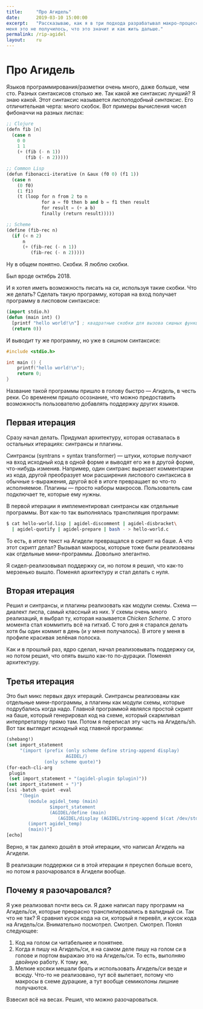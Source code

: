```yaml
---
title:     "Про Агидель"
date:      2019-03-10 15:00:00
excerpt:   "Рассказываю, как я в три подхода разрабатывал макро-процессор, как у
меня это не получилось, что это значит и как жить дальше."
permalink: /rip-agidel
layout:    ru
---
```

# Про Агидель

Языков программирования/разметки очень много, даже больше, чем сто. Разных
синтаксисов столько же. Так какой же синтаксис лучший? Я знаю какой. Этот
синтаксис называется *лиспоподобный синтаксис*. Его отличительная черта: много
скобок. Вот примеры вычисления чисел фибоначчи на разных лиспах:

```scheme
;; Clojure
(defn fib [n]
  (case n
    0 0
    1 1
    (+ (fib (- n 1))
       (fib (- n 2)))))

;; Common Lisp
(defun fibonacci-iterative (n &aux (f0 0) (f1 1))
  (case n
    (0 f0)
    (1 f1)
    (t (loop for n from 2 to n
             for a = f0 then b and b = f1 then result
             for result = (+ a b)
             finally (return result)))))

;; Scheme
(define (fib-rec n)
  (if (< n 2)
      n
      (+ (fib-rec (- n 1))
         (fib-rec (- n 2)))))

```

Ну в общем понятно. Скобки. Я люблю скобки.

Был вроде октябрь 2018.

И я хотел иметь возможность писать на си, используя такие скобки. Что же делать?
Сделать такую программу, которая на вход получает программу в лисповом
синтаксисе:

```lisp
(import stdio.h)
(defun (main int) ()
  [printf "hello world!\n"] ; квадратные скобки для вызова сишных функций
  (return 0))
```

И выводит ту же программу, но уже в сишном синтаксисе:

```c
#include <stdio.h>

int main () {
    printf("hello world!\n");
    return 0;
}
```

Название такой программы пришло в голову быстро — *Агидель*, в честь реки. Со
временем пришло осознание, что можно предоставить возможность пользователю
добавлять поддержку других языков.

## Первая итерация

Сразу начал делать. Придумал архитектуру, которая оставалась в остальных
итерациях: синтрансы и плагины.

Синтрансы (syntrans = syntax transformer) — штуки, которые получают на вход
исходный код в одной форме и выводят его же в другой форме, что-нибудь изменив.
Например, один синтранс вырезает комментарии из кода, другой преобразует мои
расширения лиспового синтаксиса в обычные s-выражения, другой всё в итоге
превращает во что-то исполняемое. Плагины — просто наборы макросов. Пользователь
сам подключает те, которые ему нужны.

В первой итерации я имплементировал синтрансы как отдельные программы. Вот
как-то так выполнялась транспиляция программ:

```bash
$ cat hello-world.lisp | agidel-discomment | agidel-disbracket\
  | agidel-quotify | agidel-prepare | bash - > hello-world.c
```

То есть, в итоге текст на Агидели превращался в скрипт на баше. А что этот
скрипт делал? Вызывал макросы, которые тоже были реализованы как отдельные
мини-программы. Довольно элегантно.

Я сидел-реализовывал поддержку си, но потом я решил, что как-то мерзенько вышло.
Поменял архитектуру и стал делать с нуля.

## Вторая итерация

Решил и синтрансы, и плагины реализовать как модули схемы. Схема — диалект
лиспа, самый классный из них. У схемы очень много реализаций, я выбрал ту,
которая называется *Chicken Scheme*. С этого момента стал коммитить всё на
гитхаб. С того дня я старался делать хотя бы один коммит в день (и у меня
получалось). В итоге у меня в профиле красивая зелёная полоска.

Как и в прошлый раз, ядро сделал, начал реализовывать поддержку си, но потом
решил, что опять вышло как-то по-дурацки. Поменял архитектуру.

## Третья итерация

Это был микс первых двух итераций. Синтрансы реализованы как отдельные
мини-программы, а плагины как модули схемы, которые подрубались когда надо.
Главной программой являлся простой скрипт на баше, который генерировал код на
схеме, который скармливал интерпретатору прямо там. Потом я переписал эту часть
на Агидель/sh. Вот так выглядит исходный код главной программы:

```lisp
(shebang!)
(set import_statement
     "(import (prefix (only scheme define string-append display)
                      AGIDEL/)
              (only scheme quote)")
(for-each-cli-arg
 plugin
 (set import_statement + "(agidel-plugin $plugin)"))
(set import_statement + ")")
[csi -batch -quiet -eval
     "(begin
        (module agidel_temp (main)
                $import_statement
                (AGIDEL/define (main)
                   (AGIDEL/display (AGIDEL/string-append $(cat /dev/stdin)))))
        (import agidel_temp)
        (main))"]
[echo]
```

Верно, я так далеко дошёл в этой итерации, что написал Агидель на Агидели.

В реализации поддержки си в этой итерации я преуспел больше всего, но потом я
разочаровался в Агидели вообще.

## Почему я разочаровался?

Я уже реализовал почти весь си. Я даже написал пару программ на Агидель/си,
которые прекрасно транспилировались в валидный си. Так что не так? Я сравнил
кусок кода на си, который я перевёл, и кусок кода на Агидель/си. Внимательно
посмотрел. Смотрел. Смотрел. Понял следующее:

1. Код на голом си читабельнее и понятнее.
2. Когда я пишу на Агидель/си, я на самом деле пишу на голом си в голове и
   портом выражаю это на Агидель/си. То есть, выполняю двойную работу. К тому
   же,
3. Мелкие косяки мешали брать и использовать Агидель/си везде и всюду. Что-то не
   реализовано, тут всё вылетает, потому что макросы в схеме дурацкие, а тут
   вообще семиколоны лишние получаются.

Взвесил всё на весах. Решил, что можно разочароваться.

##
